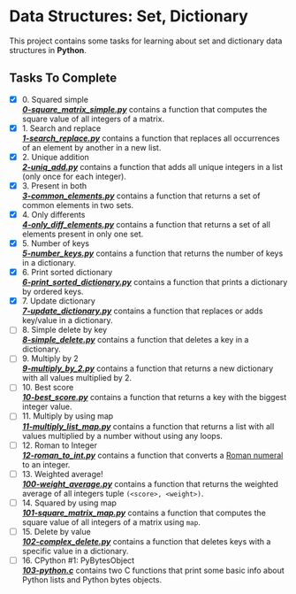 # Data Structures: Set, Dictionary

This project contains some tasks for learning about set and dictionary data structures in **Python**.

## Tasks To Complete

+ [x] 0\. Squared simple <br/>_**[0-square_matrix_simple.py](0-square_matrix_simple.py)**_  contains a function that computes the square value of all integers of a matrix.
+ [x] 1\. Search and replace <br/>_**[1-search_replace.py](1-search_replace.py)**_  contains a function that replaces all occurrences of an element by another in a new list.
+ [x] 2\. Unique addition <br/>_**[2-uniq_add.py](2-uniq_add.py)**_  contains a function that adds all unique integers in a list (only once for each integer).
+ [x] 3\. Present in both <br/>_**[3-common_elements.py](3-common_elements.py)**_  contains a function that returns a set of common elements in two sets.
+ [x] 4\. Only differents <br/>_**[4-only_diff_elements.py](4-only_diff_elements.py)**_  contains a function that returns a set of all elements present in only one set.
+ [x] 5\. Number of keys <br/>_**[5-number_keys.py](5-number_keys.py)**_  contains a function that returns the number of keys in a dictionary.
+ [x] 6\. Print sorted dictionary <br/>_**[6-print_sorted_dictionary.py](6-print_sorted_dictionary.py)**_  contains a function that prints a dictionary by ordered keys.
+ [x] 7\. Update dictionary <br/>_**[7-update_dictionary.py](7-update_dictionary.py)**_  contains a function that replaces or adds key/value in a dictionary.
+ [ ] 8\. Simple delete by key <br/>_**[8-simple_delete.py](8-simple_delete.py)**_  contains a function that deletes a key in a dictionary.
+ [ ] 9\. Multiply by 2 <br/>_**[9-multiply_by_2.py](9-multiply_by_2.py)**_  contains a function that returns a new dictionary with all values multiplied by 2.
+ [ ] 10\. Best score <br/>_**[10-best_score.py](10-best_score.py)**_  contains a function that returns a key with the biggest integer value.
+ [ ] 11\. Multiply by using map <br/>_**[11-multiply_list_map.py](11-multiply_list_map.py)**_  contains a function that returns a list with all values multiplied by a number without using any loops.
+ [ ] 12\. Roman to Integer <br/>_**[12-roman_to_int.py](12-roman_to_int.py)**_  contains a function that converts a [Roman numeral](https://en.wikipedia.org/wiki/Roman_numerals) to an integer.
+ [ ] 13\. Weighted average! <br/>_**[100-weight_average.py](100-weight_average.py)**_  contains a function that returns the weighted average of all integers tuple `(<score>, <weight>)`.
+ [ ] 14\. Squared by using map <br/>_**[101-square_matrix_map.py](101-square_matrix_map.py)**_  contains a function that computes the square value of all integers of a matrix using `map`.
+ [ ] 15\. Delete by value <br/>_**[102-complex_delete.py](102-complex_delete.py)**_  contains a function that deletes keys with a specific value in a dictionary.
+ [ ] 16\. CPython #1: PyBytesObject <br/>_**[103-python.c](103-python.c)**_  contains two C functions that print some basic info about Python lists and Python bytes objects.
